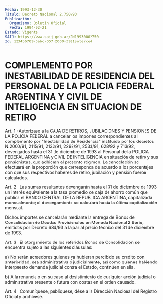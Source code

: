 ```yaml
---
Fecha: 1993-12-30
Título: Decreto Nacional 2.750/93
Publicación:
  Organismo: Boletín Oficial
  Fecha: 1994-02-21
Estado: Vigente
SAIJ: https://www.saij.gob.ar/DN19930002750
Id: 123456789-0abc-057-2000-3991soterced
---
```

# COMPLEMENTO POR INESTABILIDAD DE RESIDENCIA DEL PERSONAL DE LA POLICIA FEDERAL ARGENTINA Y CIVIL DE INTELIGENCIA EN SITUACION DE RETIRO

<a id="1"></a>
Art.  1  :  Autorízase  a  la  CAJA DE RETIROS, JUBILACIONES Y PENSIONES DE LA POLICIA FEDERAL a cancelar los importes correspondientes al complemento por "Inestabilidad  de  Residencia" instituido  por los decretos N.2000/91, 2115/91, 2133/91,  2298/91, 2533/91, 628/92  y  713/92,  devengados hasta el 31 de diciembre de 1993  al  Personal  de la POLICIA  FEDERAL  ARGENTINA  y  CIVIL  DE INTELIGENCIA  en  situación  de  retiro  y  sus  pensionistas,  que adhieran al presente  régimen.    La cancelación se efectuará en la proporción que corresponda de acuerdo  a  los  porcentajes  con que sus  respectivos  haberes  de  retiro,  jubilación y pensión fueron calculados.

<a id="2"></a>
Art.  2  :  Las  sumas  resultantes  devengarán hasta el 31 de diciembre  de 1993 un interés equivalente a  la  tasa  promedio  de caja de ahorro  común  que publica el BANCO CENTRAL DE LA REPUBLICA ARGENTINA,  capitalizada    mensualmente;    el   devengamiento  se calculará hasta la última capitalización mensual.

Dichos  importes  se cancelarán mediante la entrega  de  Bonos  de Consolidación de Deudas  Previsionales  en Moneda Nacional 2 Serie, emitidos por Decreto 684/93 a la par al precio  técnico  del  31 de diciembre de 1993.

<a id="3"></a>
Art. 3 : El otorgamiento de los referidos Bonos de Consolidación  se encuentra sujeto a las siguientes cláusulas:

a) No serán acreedores  quienes  ya  hubieren percibido su crédito con  anterioridad,  sea administrativa o  judicialmente,  así  como quienes habiendo interpuesto  demanda  judicial  contra  el Estado, continúen en ella.

b)  A  la  renuncia  o  en  su  caso al desistimiento de cualquier acción judicial o administrativa presente  o  futura  con costas en el orden causado.

<a id="4"></a>
Art. 4 : Comuníquese, publíquese, dése a la Dirección Nacional del Registro Oficial y archívese.
